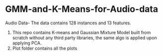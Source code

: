# GMM-and-K-Means-for-Audio-data

Audio Data- The data contains 128 instances and 13 features.

1. This repo contains K-means and Gaussian Mixture Model built from scratch without any third party libraries, the same algo is applied upon applying PCA.
2. Plot folder contains all the plots
